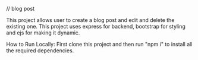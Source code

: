 // blog post

This project allows user to create a blog post and edit and delete the existing one.
This project uses express for backend, bootstrap for styling and ejs for making it dynamic.

How to Run Locally: First clone this project and then run "npm i" to install all the required dependencies.
